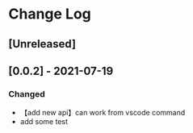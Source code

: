 # Change Log

## [Unreleased]

## [0.0.2] - 2021-07-19
### Changed
- 【add new api】can work from vscode command
- add some test
